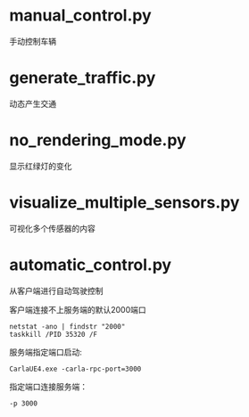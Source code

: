 # manual_control.py
手动控制车辆

# generate_traffic.py
动态产生交通

# no_rendering_mode.py
显示红绿灯的变化

# visualize_multiple_sensors.py 
可视化多个传感器的内容

# automatic_control.py 
从客户端进行自动驾驶控制

客户端连接不上服务端的默认2000端口
```shell
netstat -ano | findstr "2000"
taskkill /PID 35320 /F
```


服务端指定端口启动:
```shell
CarlaUE4.exe -carla-rpc-port=3000
```
指定端口连接服务端：
```shell
-p 3000
```
